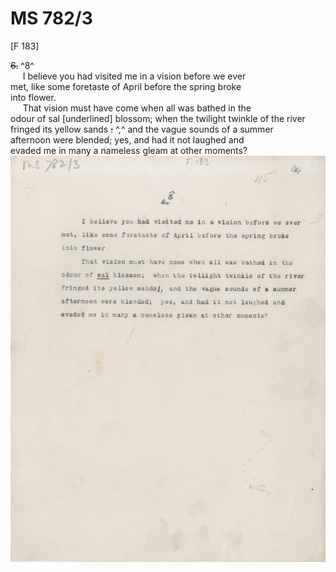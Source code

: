 # MS 782/3 

[F 183]

~~6.~~ ^8^ \
&nbsp;&nbsp;&nbsp;&nbsp;&nbsp;I believe you had visited me in a vision before we ever \
met, like some foretaste of April before the spring broke \
into flower. \
&nbsp;&nbsp;&nbsp;&nbsp;&nbsp;That vision must have come when all was bathed in the \
odour of sal [underlined] blossom; when the twilight twinkle of the river \
fringed its yellow sands ~~:~~ ^,^ and the vague sounds of a summer \
afternoon were blended; yes, and had it not laughed and \
evaded me in many a nameless gleam at other moments? 
![p70](MS782_3-070.jpg)
